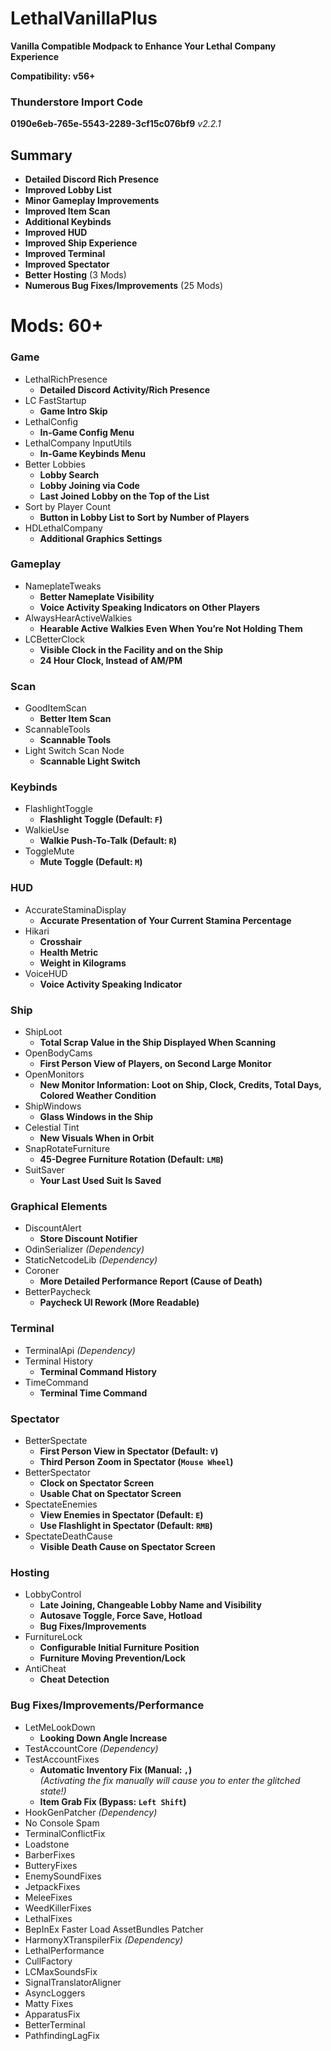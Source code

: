 # LethalVanillaPlus

**Vanilla Compatible Modpack to Enhance Your Lethal Company Experience**

**Compatibility: v56+**

### Thunderstore Import Code
**0190e6eb-765e-5543-2289-3cf15c076bf9** _v2.2.1_

## Summary
- **Detailed Discord Rich Presence**
- **Improved Lobby List**
- **Minor Gameplay Improvements**
- **Improved Item Scan**
- **Additional Keybinds**
- **Improved HUD**
- **Improved Ship Experience**
- **Improved Terminal**
- **Improved Spectator**
- **Better Hosting** (3 Mods)
- **Numerous Bug Fixes/Improvements** (25 Mods)

# Mods: 60+
### Game
- LethalRichPresence
  - **Detailed Discord Activity/Rich Presence**
- LC FastStartup
  - **Game Intro Skip**
- LethalConfig
  - **In-Game Config Menu**
- LethalCompany InputUtils
  - **In-Game Keybinds Menu**
- Better Lobbies
  - **Lobby Search**
  - **Lobby Joining via Code**
  - **Last Joined Lobby on the Top of the List**
- Sort by Player Count
  - **Button in Lobby List to Sort by Number of Players**
- HDLethalCompany
  - **Additional Graphics Settings**
### Gameplay
- NameplateTweaks
  - **Better Nameplate Visibility**
  - **Voice Activity Speaking Indicators on Other Players**
- AlwaysHearActiveWalkies
  - **Hearable Active Walkies Even When You’re Not Holding Them**
- LCBetterClock
  - **Visible Clock in the Facility and on the Ship**
  - **24 Hour Clock, Instead of AM/PM**
### Scan
- GoodItemScan
  - **Better Item Scan**
- ScannableTools
  - **Scannable Tools**
- Light Switch Scan Node
  - **Scannable Light Switch**
### Keybinds
- FlashlightToggle
  - **Flashlight Toggle (Default: `F`)**
- WalkieUse
  - **Walkie Push-To-Talk (Default: `R`)**
- ToggleMute
  - **Mute Toggle (Default: `M`)**
### HUD
- AccurateStaminaDisplay
  - **Accurate Presentation of Your Current Stamina Percentage**
- Hikari
  - **Crosshair**
  - **Health Metric**
  - **Weight in Kilograms**
- VoiceHUD
  - **Voice Activity Speaking Indicator**
### Ship
- ShipLoot
  - **Total Scrap Value in the Ship Displayed When Scanning**
- OpenBodyCams
  - **First Person View of Players, on Second Large Monitor**
- OpenMonitors
  - **New Monitor Information: Loot on Ship, Clock, Credits, Total Days, Colored Weather Condition**
- ShipWindows
  - **Glass Windows in the Ship**
- Celestial Tint
  - **New Visuals When in Orbit**
- SnapRotateFurniture
  - **45-Degree Furniture Rotation (Default: `LMB`)**
- SuitSaver
  - **Your Last Used Suit Is Saved**
### Graphical Elements
- DiscountAlert
  - **Store Discount Notifier**
- OdinSerializer _(Dependency)_
- StaticNetcodeLib _(Dependency)_
- Coroner
  - **More Detailed Performance Report (Cause of Death)**
- BetterPaycheck
  - **Paycheck UI Rework (More Readable)**
### Terminal
- TerminalApi _(Dependency)_
- Terminal History
  - **Terminal Command History**
- TimeCommand
  - **Terminal Time Command**
### Spectator
- BetterSpectate
  - **First Person View in Spectator (Default: `V`)**
  - **Third Person Zoom in Spectator (`Mouse Wheel`)**
- BetterSpectator
  - **Clock on Spectator Screen**
  - **Usable Chat on Spectator Screen**
- SpectateEnemies
  - **View Enemies in Spectator (Default: `E`)**
  - **Use Flashlight in Spectator (Default: `RMB`)**
- SpectateDeathCause
  - **Visible Death Cause on Spectator Screen**
### Hosting
- LobbyControl
  - **Late Joining, Changeable Lobby Name and Visibility**
  - **Autosave Toggle, Force Save, Hotload**
  - **Bug Fixes/Improvements**
- FurnitureLock
  - **Configurable Initial Furniture Position**
  - **Furniture Moving Prevention/Lock**
- AntiCheat
  - **Cheat Detection**
### Bug Fixes/Improvements/Performance
- LetMeLookDown
  - **Looking Down Angle Increase**
- TestAccountCore _(Dependency)_
- TestAccountFixes
  - **Automatic Inventory Fix (Manual: `,`)**  
    _(Activating the fix manually will cause you to enter the glitched state!)_
  - **Item Grab Fix (Bypass: `Left Shift`)**
- HookGenPatcher _(Dependency)_
- No Console Spam
- TerminalConflictFix
- Loadstone
- BarberFixes
- ButteryFixes
- EnemySoundFixes
- JetpackFixes
- MeleeFixes
- WeedKillerFixes
- LethalFixes
- BepInEx Faster Load AssetBundles Patcher
- HarmonyXTranspilerFix _(Dependency)_
- LethalPerformance
- CullFactory
- LCMaxSoundsFix
- SignalTranslatorAligner
- AsyncLoggers
- Matty Fixes
- ApparatusFix
- BetterTerminal
- PathfindingLagFix
